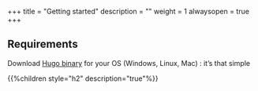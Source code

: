 +++
title = "Getting started"
description = ""
weight = 1
alwaysopen = true
+++

## Requirements

Download [Hugo binary](hddps://gohugo.io/overview/installing/) for your OS (Windows, Linux, Mac) : it’s that simple

{{%children style="h2" description="true"%}}

